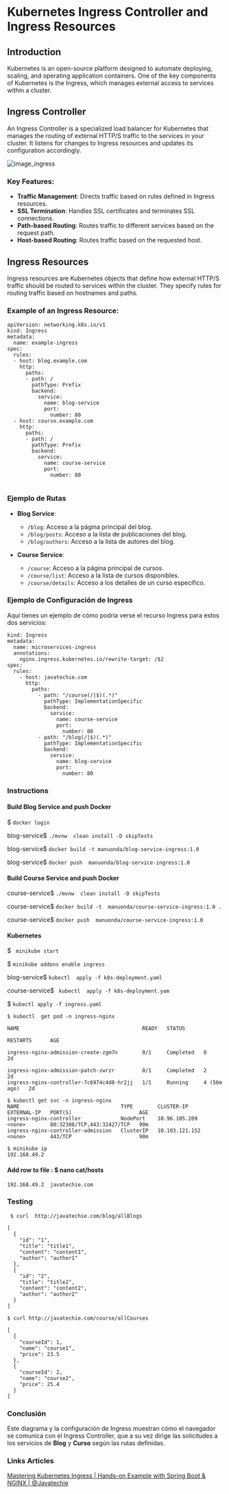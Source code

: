 # Kubernetes Ingress Controller and Ingress Resources

## Introduction
Kubernetes is an open-source platform designed to automate deploying, scaling, and operating application containers. One of the key components of Kubernetes is the Ingress, which manages external access to services within a cluster.

## Ingress Controller
An Ingress Controller is a specialized load balancer for Kubernetes that manages the routing of external HTTP/S traffic to the services in your cluster. It listens for changes to Ingress resources and updates its configuration accordingly.

![image_ingress](ingress_example.drawio.png)

### Key Features:
- **Traffic Management**: Directs traffic based on rules defined in Ingress resources.
- **SSL Termination**: Handles SSL certificates and terminates SSL connections.
- **Path-based Routing**: Routes traffic to different services based on the request path.
- **Host-based Routing**: Routes traffic based on the requested host.

## Ingress Resources
Ingress resources are Kubernetes objects that define how external HTTP/S traffic should be routed to services within the cluster. They specify rules for routing traffic based on hostnames and paths.

### Example of an Ingress Resource:
```
apiVersion: networking.k8s.io/v1
kind: Ingress
metadata:
  name: example-ingress
spec:
  rules:
  - host: blog.example.com
    http:
      paths:
      - path: /
        pathType: Prefix
        backend:
          service:
            name: blog-service
            port:
              number: 80
  - host: course.example.com
    http:
      paths:
      - path: /
        pathType: Prefix
        backend:
          service:
            name: course-service
            port:
              number: 80


```




### Ejemplo de Rutas

- **Blog Service**:
  - `/blog`: Acceso a la página principal del blog.
  - `/blog/posts`: Acceso a la lista de publicaciones del blog.
  - `/blog/authors`: Acceso a la lista de autores del blog.

- **Course Service**:
  - `/course`: Acceso a la página principal de cursos.
  - `/course/list`: Acceso a la lista de cursos disponibles.
  - `/course/details`: Acceso a los detalles de un curso específico.


### Ejemplo de Configuración de Ingress

Aquí tienes un ejemplo de cómo podría verse el recurso Ingress para estos dos servicios:

```apiVersion: networking.k8s.io/v1
kind: Ingress
metadata:
  name: microservices-ingress
  annotations:
    nginx.ingress.kubernetes.io/rewrite-target: /$2
spec:
  rules:
    - host: javatechie.com
      http:
        paths:
          - path: "/course(/|$)(.*)"
            pathType: ImplementationSpecific
            backend:
              service:
                name: course-service
                port:
                  number: 80
          - path: "/blog(/|$)(.*)"
            pathType: ImplementationSpecific
            backend:
              service:
                name: blog-service
                port:
                  number: 80
```

### Instructions
#### Build Blog Service and push Docker
$ ```docker login```

blog-service$ ```./mvnw  clean install -D skipTests```

blog-service$ ```docker build -t manuonda/blog-service-ingress:1.0 ```

blog-service$ ```docker push  manuonda/blog-service-ingress:1.0``` 


#### Build Course Service and push Docker

course-service$ ```./mvnw  clean install -D skipTests```

course-service$ ```docker build -t  manuonda/course-service-ingress:1.0 . ```

course-service$ ```docker push  manuonda/course-service-ingress:1.0 ```


#### Kubernetes 

$ ``` minikube start```

$ ```minikube addons enable ingress```

blog-service$ ```kubectl  apply -f k8s-deployment.yaml``` 

course-service$ ``` kubectl  apply -f k8s-deployment.yam```

$ ```kubectl apply -f ingress.yaml```

```
$ kubectl  get pod -n ingress-nginx

NAME                                        READY   STATUS      

RESTARTS      AGE

ingress-nginx-admission-create-zgm7n        0/1     Completed   0             2d

ingress-nginx-admission-patch-zwrzr         0/1     Completed   2             2d
ingress-nginx-controller-7c6974c4d8-hr2jj   1/1     Running     4 (56m ago)   2d

```

```
$ kubectl get svc -n ingress-nginx
NAME                                 TYPE        CLUSTER-IP       EXTERNAL-IP   PORT(S)                      AGE
ingress-nginx-controller             NodePort    10.96.105.209    <none>        80:32308/TCP,443:32427/TCP   90m
ingress-nginx-controller-admission   ClusterIP   10.103.121.152   <none>        443/TCP                      90m
```


```
$ minikube ip
192.168.49.2
```

#### Add row to file :  $ nano cat/hosts 

```192.168.49.2  javatechie.com```





### Testing 
```
 $ curl  http://javatechie.com/blog/allBlogs

[
  {
    "id": "1",
    "title": "title1",
    "content": "content1",
    "author": "author1"
  },
  {
    "id": "2",
    "title": "title2",
    "content": "content2",
    "author": "author2"
  }
]

$ curl http://javatechie.com/course/allCourses

[
  {
    "courseId": 1,
    "name": "course1",
    "price": 23.5
  },
  {
    "courseId": 2,
    "name": "course2",
    "price": 25.4
  }
]

```



### Conclusión

Este diagrama y la configuración de Ingress muestran cómo el navegador se comunica con el Ingress Controller, que a su vez dirige las solicitudes a los servicios de **Blog** y **Curso** según las rutas definidas. 

### Links Articles
[ Mastering Kubernetes Ingress | Hands-on Example with Spring Boot & NGINX | ‪@Javatechie‬ ](https://www.youtube.com/watch?v=_CG40cU3TbY&t=797s)
